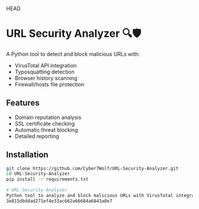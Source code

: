 HEAD
# URL Security Analyzer 🔍🛡️

A Python tool to detect and block malicious URLs with:
- VirusTotal API integration
- Typosquatting detection
- Browser history scanning
- Firewall/hosts file protection

## Features
- Domain reputation analysis
- SSL certificate checking
- Automatic threat blocking
- Detailed reporting

## Installation
```bash
git clone https://github.com/Cyber7Wolf/URL-Security-Analyzer.git
cd URL-Security-Analyzer
pip install -r requirements.txt

# URL-Security-Analyzer
Python tool to analyze and block malicious URLs with VirusTotal integration
3e815dbddad271ef4e33ac662a66684a6843a0e7
